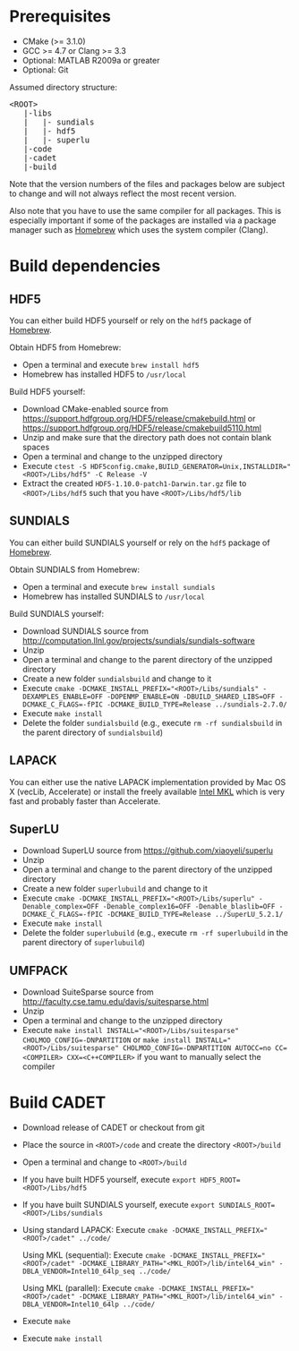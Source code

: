 # Prerequisites

* CMake (>= 3.1.0)
* GCC >= 4.7 or Clang >= 3.3
* Optional: MATLAB R2009a or greater
* Optional: Git

Assumed directory structure:

<pre>
&lt;ROOT&gt;
   |-libs
   |   |- sundials
   |   |- hdf5
   |   |- superlu
   |-code
   |-cadet
   |-build
</pre>

Note that the version numbers of the files and packages below are subject to change and will not always reflect the most recent version.

Also note that you have to use the same compiler for all packages. This is especially important if some of the packages are installed via a package manager such as [Homebrew](http://brew.sh/) which uses the system compiler (Clang).

# Build dependencies

## HDF5

You can either build HDF5 yourself or rely on the `hdf5` package of [Homebrew](http://brew.sh/).

Obtain HDF5 from Homebrew:
* Open a terminal and execute `brew install hdf5`
* Homebrew has installed HDF5 to `/usr/local`

Build HDF5 yourself:
* Download CMake-enabled source from https://support.hdfgroup.org/HDF5/release/cmakebuild.html or https://support.hdfgroup.org/HDF5/release/cmakebuild5110.html
* Unzip and make sure that the directory path does not contain blank spaces
* Open a terminal and change to the unzipped directory
* Execute `ctest -S HDF5config.cmake,BUILD_GENERATOR=Unix,INSTALLDIR="<ROOT>/Libs/hdf5" -C Release -V`
* Extract the created `HDF5-1.10.0-patch1-Darwin.tar.gz` file to `<ROOT>/Libs/hdf5` such that you have `<ROOT>/Libs/hdf5/lib`

## SUNDIALS

You can either build SUNDIALS yourself or rely on the `hdf5` package of [Homebrew](http://brew.sh/).

Obtain SUNDIALS from Homebrew:
* Open a terminal and execute `brew install sundials`
* Homebrew has installed SUNDIALS to `/usr/local`

Build SUNDIALS yourself:
* Download SUNDIALS source from http://computation.llnl.gov/projects/sundials/sundials-software
* Unzip
* Open a terminal and change to the parent directory of the unzipped directory
* Create a new folder `sundialsbuild` and change to it
* Execute `cmake -DCMAKE_INSTALL_PREFIX="<ROOT>/Libs/sundials" -DEXAMPLES_ENABLE=OFF -DOPENMP_ENABLE=ON -DBUILD_SHARED_LIBS=OFF -DCMAKE_C_FLAGS=-fPIC -DCMAKE_BUILD_TYPE=Release ../sundials-2.7.0/`
* Execute `make install`
* Delete the folder `sundialsbuild` (e.g., execute `rm -rf sundialsbuild` in the parent directory of `sundialsbuild`)

## LAPACK

You can either use the native LAPACK implementation provided by Mac OS X (vecLib, Accelerate) or install the freely available [Intel MKL](https://software.intel.com/sites/campaigns/nest/) which is very fast and probably faster than Accelerate.

## SuperLU

* Download SuperLU source from https://github.com/xiaoyeli/superlu
* Unzip
* Open a terminal and change to the parent directory of the unzipped directory
* Create a new folder `superlubuild` and change to it
* Execute `cmake -DCMAKE_INSTALL_PREFIX="<ROOT>/Libs/superlu" -Denable_complex=OFF -Denable_complex16=OFF -Denable_blaslib=OFF -DCMAKE_C_FLAGS=-fPIC -DCMAKE_BUILD_TYPE=Release ../SuperLU_5.2.1/`
* Execute `make install`
* Delete the folder `superlubuild` (e.g., execute `rm -rf superlubuild` in the parent directory of `superlubuild`)

## UMFPACK

* Download SuiteSparse source from http://faculty.cse.tamu.edu/davis/suitesparse.html
* Unzip
* Open a terminal and change to the unzipped directory
* Execute `make install INSTALL="<ROOT>/Libs/suitesparse" CHOLMOD_CONFIG=-DNPARTITION` or `make install INSTALL="<ROOT>/Libs/suitesparse" CHOLMOD_CONFIG=-DNPARTITION AUTOCC=no CC=<COMPILER> CXX=<C++COMPILER>` if you want to manually select the compiler

# Build CADET

* Download release of CADET or checkout from git
* Place the source in `<ROOT>/code` and create the directory `<ROOT>/build`
* Open a terminal and change to `<ROOT>/build`
* If you have built HDF5 yourself, execute `export HDF5_ROOT=<ROOT>/Libs/hdf5`
* If you have built SUNDIALS yourself, execute `export SUNDIALS_ROOT=<ROOT>/Libs/sundials`
* Using standard LAPACK: Execute `cmake -DCMAKE_INSTALL_PREFIX="<ROOT>/cadet" ../code/`
 
    Using MKL (sequential): Execute `cmake -DCMAKE_INSTALL_PREFIX="<ROOT>/cadet" -DCMAKE_LIBRARY_PATH="<MKL_ROOT>/lib/intel64_win" -DBLA_VENDOR=Intel10_64lp_seq ../code/`
 
    Using MKL (parallel): Execute `cmake -DCMAKE_INSTALL_PREFIX="<ROOT>/cadet" -DCMAKE_LIBRARY_PATH="<MKL_ROOT>/lib/intel64_win" -DBLA_VENDOR=Intel10_64lp ../code/`
* Execute `make`
* Execute `make install`

